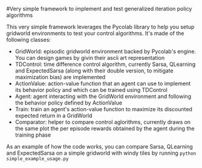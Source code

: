 #Very simple framework to implement and test generalized iteration policy algorithms

This very simple framework leverages the Pycolab library to help you setup
gridworld environments to test your control algorithms.
It's made of the following classes:
* GridWorld: episodic gridworld environment backed by Pycolab's engine. You can
design games by givin their ascii art representation
* TDControl: time difference control algorithm, currently Sarsa, QLearning and
ExpectedSarsa (along with their double version, to mitigate maximization bias)
are implemented
* ActionValue: action-value function that an agent can use to implement its
behavior policy and which can be trained using TDControl
* Agent: agent interacting with the GridWorld environment and following the
behavior policy defined by ActionValue
* Train: train an agent's action-value function to maximize its discounted
expected return in a GridWorld
* Comparator: helper to compare control aglorithms, currently draws on the
same plot the per episode rewards obtained by the agent during the training
phase

As an example of how the code works, you can compare Sarsa, QLearning and
ExpectedSarsa on a simple gridworld with windy tiles by running
`python simple_example_usage.py`

